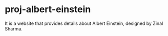 # proj-albert-einstein
It is a website that provides details about Albert Einstein, designed by Zinal Sharma.
